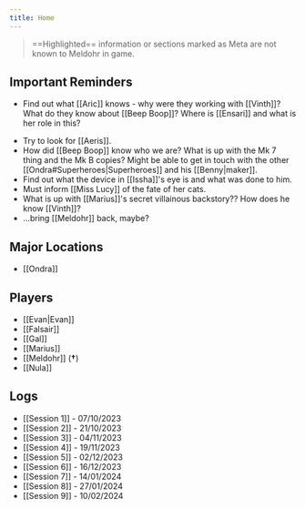```yaml
---
title: Home
---
```

>==Highlighted== information or sections marked as Meta are not known to Meldohr in game.
## Important Reminders
* Find out what [[Aric]] knows - why were they working with [[Vinth]]? What do they know about [[Beep Boop]]? Where is [[Ensari]] and what is her role in this?
+ Try to look for [[Aeris]].
+ How did [[Beep Boop]] know who we are? What is up with the Mk 7 thing and the Mk B copies? Might be able to get in touch with the other [[Ondra#Superheroes|Superheroes]] and his [[Benny|maker]].
+ Find out what the device in [[Issha]]'s eye is and what was done to him.
+ Must inform [[Miss Lucy]] of the fate of her cats.
+ What is up with [[Marius]]'s secret villainous backstory?? How does he know [[Vinth]]?
+ ...bring [[Meldohr]] back, maybe?
## Major Locations
+ [[Ondra]]
## Players
+ [[Evan|Evan]]
+ [[Falsair]]
+ [[Gal]]
+ [[Marius]]
+ [[Meldohr]] (**†**)
+ [[Nula]]
## Logs
+ [[Session 1]] - 07/10/2023
+ [[Session 2]] - 21/10/2023
+ [[Session 3]] - 04/11/2023
+ [[Session 4]] - 19/11/2023
+ [[Session 5]] - 02/12/2023
+ [[Session 6]] - 16/12/2023
+ [[Session 7]] - 14/01/2024
+ [[Session 8]] - 27/01/2024
+ [[Session 9]] - 10/02/2024

